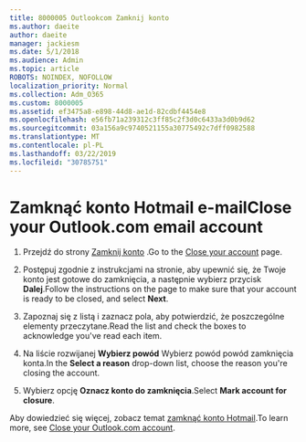 ```yaml
---
title: 8000005 Outlookcom Zamknij konto
ms.author: daeite
author: daeite
manager: jackiesm
ms.date: 5/1/2018
ms.audience: Admin
ms.topic: article
ROBOTS: NOINDEX, NOFOLLOW
localization_priority: Normal
ms.collection: Adm_O365
ms.custom: 8000005
ms.assetid: ef3475a8-e898-44d8-ae1d-82cdbf4454e8
ms.openlocfilehash: e56fb71a239312c3ff85c2f3d0c6433a3d0b9d62
ms.sourcegitcommit: 03a156a9c9740521155a30775492c7dff0982588
ms.translationtype: MT
ms.contentlocale: pl-PL
ms.lasthandoff: 03/22/2019
ms.locfileid: "30785751"
---
```

# <a name="close-your-outlookcom-email-account"></a><span data-ttu-id="0a175-102">Zamknąć konto Hotmail e-mail</span><span class="sxs-lookup"><span data-stu-id="0a175-102">Close your Outlook.com email account</span></span>

1. <span data-ttu-id="0a175-103">Przejdź do strony [Zamknij konto](https://go.microsoft.com/fwlink/p/?linkid=845493) .</span><span class="sxs-lookup"><span data-stu-id="0a175-103">Go to the [Close your account](https://go.microsoft.com/fwlink/p/?linkid=845493) page.</span></span> 
    
2. <span data-ttu-id="0a175-104">Postępuj zgodnie z instrukcjami na stronie, aby upewnić się, że Twoje konto jest gotowe do zamknięcia, a następnie wybierz przycisk **Dalej**.</span><span class="sxs-lookup"><span data-stu-id="0a175-104">Follow the instructions on the page to make sure that your account is ready to be closed, and select **Next**.</span></span> 
    
3. <span data-ttu-id="0a175-105">Zapoznaj się z listą i zaznacz pola, aby potwierdzić, że poszczególne elementy przeczytane.</span><span class="sxs-lookup"><span data-stu-id="0a175-105">Read the list and check the boxes to acknowledge you've read each item.</span></span>
    
4. <span data-ttu-id="0a175-106">Na liście rozwijanej **Wybierz powód** Wybierz powód powód zamknięcia konta.</span><span class="sxs-lookup"><span data-stu-id="0a175-106">In the **Select a reason** drop-down list, choose the reason you're closing the account.</span></span> 
    
5. <span data-ttu-id="0a175-107">Wybierz opcję **Oznacz konto do zamknięcia**.</span><span class="sxs-lookup"><span data-stu-id="0a175-107">Select **Mark account for closure**.</span></span> 
    
<span data-ttu-id="0a175-108">Aby dowiedzieć się więcej, zobacz temat [zamknąć konto Hotmail](https://go.microsoft.com/fwlink/p/?linkid=873106)[](https://support.office.com/article/564b801e-2a47-4cb2-afa8-12ead3185038.aspx).</span><span class="sxs-lookup"><span data-stu-id="0a175-108">To learn more, see [Close your Outlook.com account](https://go.microsoft.com/fwlink/p/?linkid=873106)[](https://support.office.com/article/564b801e-2a47-4cb2-afa8-12ead3185038.aspx).</span></span>
  

